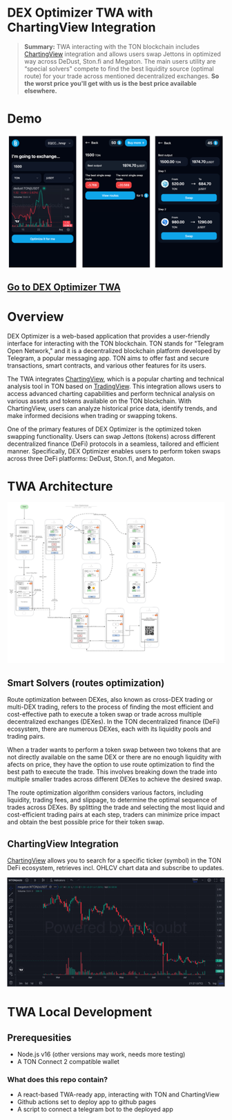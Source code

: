 # DEX Optimizer TWA with ChartingView Integration

> **Summary:** TWA interacting with the TON blockchain includes [ChartingView](https://chartingview.co/) integration and allows users swap Jettons 
> in optimized way across DeDust, Ston.fi and Megaton. The main users utility are “special solvers" compete to find the best liquidity source (optimal route) for your trade across mentioned decentralized exchanges. **So the worst price you'll get with us is the best price available elsewhere.**

# Demo
![image](./docs/demo.png)
## [Go to DEX Optimizer TWA](https://t.me/TonDexOptimizerBot/start)

# Overview

DEX Optimizer is a web-based application that provides a user-friendly interface for interacting with the TON blockchain. TON stands for "Telegram Open Network," and it is a decentralized blockchain platform developed by Telegram, a popular messaging app. TON aims to offer fast and secure transactions, smart contracts, and various other features for its users.

The TWA integrates [ChartingView](https://chartingview.co/), which is a popular charting and technical analysis tool in TON based on [TradingView](https://www.tradingview.com/). This integration allows users to access advanced charting capabilities and perform technical analysis on various assets and tokens available on the TON blockchain. With ChartingView, users can analyze historical price data, identify trends, and make informed decisions when trading or swapping tokens.

One of the primary features of DEX Optimizer is the optimized token swapping functionality. Users can swap Jettons (tokens) across different decentralized finance (DeFi) protocols in a seamless, tailored and efficient manner. Specifically, DEX Optimizer enables users to perform token swaps across three DeFi platforms: DeDust, Ston.fi, and Megaton.

# TWA Architecture

![image](./docs/dex_optimizer.jpg)

## Smart Solvers (routes optimization)
Route optimization between DEXes, also known as cross-DEX trading or multi-DEX trading, refers to the process of finding the most efficient and cost-effective path to execute a token swap or trade across multiple decentralized exchanges (DEXes). In the TON decentralized finance (DeFi) ecosystem, there are numerous DEXes, each with its liquidity pools and trading pairs.

When a trader wants to perform a token swap between two tokens that are not directly available on the same DEX or there are no enough liquidity with afects on price, they have the option to use route optimization to find the best path to execute the trade. This involves breaking down the trade into multiple smaller trades across different DEXes to achieve the desired swap.

The route optimization algorithm considers various factors, including liquidity, trading fees, and slippage, to determine the optimal sequence of trades across DEXes. By splitting the trade and selecting the most liquid and cost-efficient trading pairs at each step, traders can minimize price impact and obtain the best possible price for their token swap.

## ChartingView Integration

[ChartingView](https://chartingview.co/) allows you to search for a specific ticker (symbol) in the TON DeFi ecosystem, retrieves incl. OHLCV chart data and subscribe to updates.

![image](./docs/chartingview.jpeg)

# TWA Local Development 

## Prerequesities
* Node.js v16 (other versions may work, needs more testing)
* A TON Connect 2 compatible wallet


### What does this repo contain?
* A react-based TWA-ready app, interacting with TON and ChartingView 
* Github actions set to deploy app to github pages
* A script to connect a telegram bot to the deployed app




